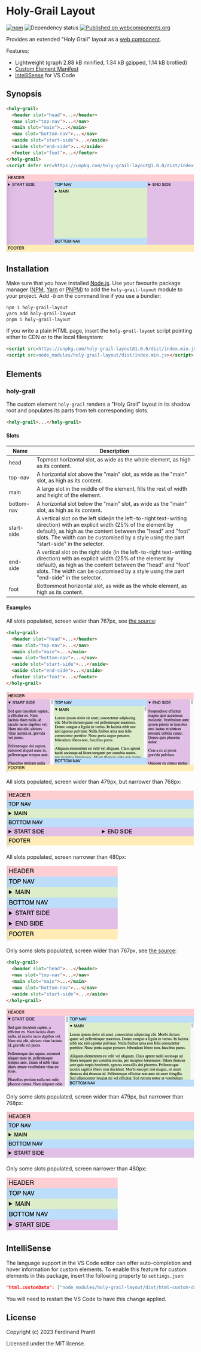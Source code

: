 # Holy-Grail Layout

[![npm](https://img.shields.io/npm/v/holy-grail-layout)](https://www.npmjs.com/package/holy-grail-layout#top)
![Dependency status](https://img.shields.io/librariesio/release/npm/holy-grail-layout)
[![Published on webcomponents.org](https://img.shields.io/badge/webcomponents.org-published-blue.svg)](https://www.webcomponents.org/element/holy-grail-layout)

Provides an extended "Holy Grail" layout as a [web component].

Features:

* Lightweight (graph 2.88 kB minified, 1.34 kB gzipped, 1.14 kB brotlied)
* [Custom Element Manifest]
* [IntelliSense](#intellisense) for VS Code

## Synopsis

<!--
```
<custom-element-demo>
  <template>
    <script defer src=https://unpkg.com/holy-grail-layout@1.0.0/dist/index.min.js></script>
    <holy-grail>
      <header slot="head" style="background: #ffcdd2">Head</header>
      <nav slot="top-nav" style="background: #bbdefb">Top Nav</nav>
      <main slot="main" style="background: #dcedc8">Main</main>
      <nav slot="bottom-nav" style="background: #bbdefb">Bottom Nav</nav>
      <aside slot="start-side" style="background: #e1bee7">Start Side</aside>
      <aside slot="end-side" style="background: #e1bee7">End Side</aside>
      <footer slot="foot" style="background: #ffecb3">Foot</footer>
    </holy-grail>
  </template>
</custom-element-demo>
```
-->
```html
<holy-grail>
  <header slot="head">...</header>
  <nav slot="top-nav">...</nav>
  <main slot="main">...</main>
  <nav slot="bottom-nav">...</nav>
  <aside slot="start-side">...</aside>
  <aside slot="end-side">...</aside>
  <footer slot="foot">...</footer>
</holy-grail>
<script defer src=https://unpkg.com/holy-grail-layout@1.0.0/dist/index.min.js></script>
```

![Complete Layout](doc/complete-collapsed.png)

## Installation

Make sure that you have installed [Node.js]. Use your favourite package manager ([NPM], [Yarn] or [PNPM]) to add the `holy-grail-layout` module to your project. Add `-D` on the command line if you use a bundler:

```
npm i holy-grail-layout
yarn add holy-grail-layout
pnpm i holy-grail-layout
```

If you write a plain HTML page, insert the `holy-grail-layout` script pointing either to CDN or to the local filesystem:

```html
<script src=https://unpkg.com/holy-grail-layout@1.0.0/dist/index.min.js></script>
<script src=node_modules/holy-grail-layout/dist/index.min.js></script>
```

## Elements

### holy-grail

The custom element `holy-grail` renders a "Holy Grail" layout in its shadow root and populates its parts from teh corresponding slots.

```html
<holy-grail>...</holy-grail>
```

#### Slots

| Name       | Description                                                                                   |
|------------|-----------------------------------------------------------------------------------------------|
| head       | Topmost horizontal slot, as wide as the whole element, as high as its content.                |
| top-nav    | A horizontal slot above the "main" slot, as wide as the "main" slot, as high as its content.  |
| main       | A large slot in the middle of the element, fills the rest of width and height of the element. |
| bottom-nav | A horizontal slot below the "main" slot, as wide as the "main" slot, as high as its content.  |
| start-side | A vertical slot on the left side(in the left-to-right text-writing direction) with an explicit width (25% of the element by default), as high as the content between the \"head\" and \"foot\" slots. The width can be customised by a style using the part \"start-side\" in the selector. |
| end-side   | A vertical slot on the right side (in the left-to-right text-writing direction) with an explicit width (25% of the element by default), as high as the content between the \"head\" and \"foot\" slots. The width can be customised by a style using the part \"end-side\" in the selector. |
| foot       | Bottommost horizontal slot, as wide as the whole element, as high as its content.             |

#### Examples

All slots populated, screen wider than 767px, see [the source](example/complete.html):

```html
<holy-grail>
  <header slot="head">...</header>
  <nav slot="top-nav">...</nav>
  <main slot="main">...</main>
  <nav slot="bottom-nav">...</nav>
  <aside slot="start-side">...</aside>
  <aside slot="end-side">...</aside>
  <footer slot="foot">...</footer>
</holy-grail>
```

![Complete Layout, Large](doc/complete-expanded.png)

All slots populated, screen wider than 479px, but narrower than 768px:

![Complete Layout, Middle](doc/complete-middle.png)

All slots populated, screen narrower than 480px:

![Complete Layout, Small](doc/complete-small.png)

Only some slots populated, screen wider than 767px, see [the source](example/partial.html):

```html
<holy-grail>
  <header slot="head">...</header>
  <nav slot="top-nav">...</nav>
  <main slot="main">...</main>
  <nav slot="bottom-nav">...</nav>
  <aside slot="start-side">...</aside>
</holy-grail>
```

![Partial Layout, Large](doc/partial-expanded.png)

Only some slots populated, screen wider than 479px, but narrower than 768px:

![Partial Layout, Middle](doc/partial-middle.png)

Only some slots populated, screen narrower than 480px:

![Partial Layout, Small](doc/partial-small.png)

## IntelliSense

The language support in the VS Code editor can offer auto-completion and hover information for custom elements. To enable this feature for custom elements in this package, insert the following property to `settings.json`:

```json
"html.customData": ["node_modules/holy-grail-layout/dist/html-custom-data.json"]
```

You will need to restart the VS Code to have this change applied.

## License

Copyright (c) 2023 Ferdinand Prantl

Licensed under the MIT license.

[web component]: https://developer.mozilla.org/en-US/docs/Web/Web_Components
[Custom Element Manifest]: https://github.com/webcomponents/custom-elements-manifest#readme
[Web Worker]: https://developer.mozilla.org/en-US/docs/Web/API/Web_Workers_API
[Node.js]: https://nodejs.org/
[NPM]: https://docs.npmjs.com/cli/npm
[Yarn]: https://classic.yarnpkg.com/docs/cli/
[PNPM]: https://pnpm.js.org/pnpm-cli
